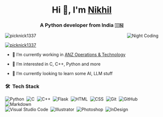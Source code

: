 
<h1 align="center">Hi 👋, I'm <a href="https://picknick1337.github.io/Me.io/" target="blank">
Nikhil</a></h1>
<h3 align="center">A Python developer from India &#127470;&#127475</h3>
<img alt="Night Coding" src="https://i.pinimg.com/originals/e4/26/70/e426702edf874b181aced1e2fa5c6cde.gif" align="right"/>


<p align="left"> <img src="https://komarev.com/ghpvc/?username=picknick1337&label=Profile%20views&color=0e75b6&style=flat" alt="picknick1337" /> </p>

<p align="left"> <a href="https://twitter.com/picknick1337" target="blank"><img src="https://img.shields.io/twitter/follow/picknick1337?logo=twitter&style=for-the-badge" alt="picknick1337" /></a> </p>


- 🔭 I’m currently working in <a href="https://www.anz.com/institutional/global/india/en/group-capability-centre-bengaluru/" target="blank">ANZ Operations & Technology</a>

- 👀 I’m interested in C, C++, Python and more

- 🌱 I’m currently looking to learn some AI, LLM stuff





### 🛠 &nbsp;Tech Stack

![Python](https://img.shields.io/badge/-Python-05122A?style=flat&logo=python)&nbsp;
![C](https://img.shields.io/badge/-C-05122A?style=flat&logo=C&logoColor=A8B9CC)&nbsp;
![C++](https://img.shields.io/badge/-C++-05122A?style=flat&logo=C%2B%2B&logoColor=00599C)&nbsp;
![Flask](https://img.shields.io/badge/-Flask-05122A?style=flat&logo=flask)&nbsp;
![HTML](https://img.shields.io/badge/-HTML-05122A?style=flat&logo=HTML5)&nbsp;
![CSS](https://img.shields.io/badge/-CSS-05122A?style=flat&logo=CSS3&logoColor=1572B6)&nbsp;
![Git](https://img.shields.io/badge/-Git-05122A?style=flat&logo=git)&nbsp;
![GitHub](https://img.shields.io/badge/-GitHub-05122A?style=flat&logo=github)&nbsp;
![Markdown](https://img.shields.io/badge/-Markdown-05122A?style=flat&logo=markdown)\
![Visual Studio Code](https://img.shields.io/badge/-Visual%20Studio%20Code-05122A?style=flat&logo=visual-studio-code&logoColor=007ACC)&nbsp;
![Illustrator](https://img.shields.io/badge/-Illustrator-05122A?style=flat&logo=adobe-illustrator)&nbsp;
![Photoshop](https://img.shields.io/badge/-Photoshop-05122A?style=flat&logo=adobe-photoshop)&nbsp;
![InDesign](https://img.shields.io/badge/-InDesign-05122A?style=flat&logo=adobe-indesign)



<!-- <!-- </div> -->
<!-- <a target="_blank" align="center">
  <img align="right" top="500" height="300" width="400" alt="GIF" style=”padding: 5px 5px 5px 5px” src="https://media.giphy.com/media/SWoSkN6DxTszqIKEqv/giphy.gif">
</a>

<p align="center">
<div id="user-content-toc">
  <ul align="center">
    <summary><h2 style="display: inline-block">Technologies That I Know👨🏻‍💻</h2></summary>
  </ul>
</div>
</p>
<!--tech stack icons-->
<!-- <p align="center">
  <a href="https://skillicons.dev">
    <img src="https://skillicons.dev/icons?i=git,github,c,cpp,html,css,md,py,vscode,pycharm,powershell,ps,pr,mysql,lua,ai&perline=8" />
  </a>
</p> -->
<!---
picknick1337/picknick1337 is a ✨ special ✨ repository because its `README.md` (this file) appears on your GitHub profile.
You can click the Preview link to take a look at your changes.
--->

